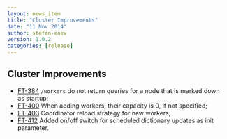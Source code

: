 ```yaml
---
layout: news_item
title: "Cluster Improvements"
date: "11 Nov 2014"
author: stefan-enev
version: 1.0.2
categories: [release]
---
```


## Cluster Improvements

* <a href="https://jira.ontotext.com/browse/FT-384">FT-384</a> `/workers` do not return queries for a node that is marked down as startup;
* <a href="https://jira.ontotext.com/browse/FT-400">FT-400</a> When adding workers, their capacity is 0, if not specified;
* <a href="https://jira.ontotext.com/browse/FT-403">FT-403</a> Coordinator reload strategy for new workers;
* <a href="https://jira.ontotext.com/browse/FT-412">FT-412</a> Added on/off switch for scheduled dictionary updates as init parameter.
